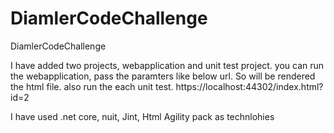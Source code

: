 # DiamlerCodeChallenge
DiamlerCodeChallenge

I have added two projects, webapplication and unit test project. you can run the webapplication, pass the paramters like below url. 
So will be rendered the html file. also run the each unit test.
https://localhost:44302/index.html?id=2

I have used .net core, nuit, Jint, Html Agility pack as technlohies